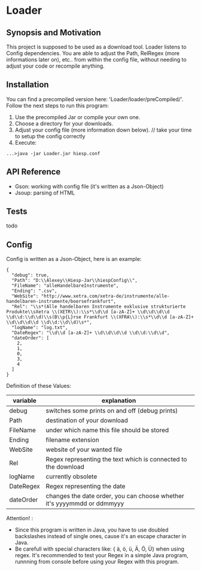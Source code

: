 # Loader
## Synopsis and Motivation

This project is supposed to be used as a download tool. Loader listens to Config dependencies. You are able to adjust the Path, RelRegex (more informations later on), etc.. from within the config file, without needing to adjust your code or recompile anything.

## Installation

You can find a precompiled version here: 'Loader/loader/preCompiled/'. Follow the next steps to run this program:
1. Use the precompiled Jar or compile your own one.
2. Choose a directory for your downloads.
3. Adjust your config file (more information down below). // take your time to setup the config correctly
4. Execute: 
```
...>java -jar Loader.jar hiesp.conf
```

## API Reference

- Gson: working with config file (it's written as  a Json-Object)
- Jsoup: parsing of HTML

## Tests

todo

## Config

Config is written as a Json-Object, here is an example:
```
{
  "debug": true,
  "Path": "D:\\Alexey\\Hiesp-Jar\\hiespConfig\\",
  "FileName": "alleHandelbareInstrumente",
  "Ending": ".csv",
  "WebSite": "http://www.xetra.com/xetra-de/instrumente/alle-handelbaren-instrumente/boersefrankfurt",
  "Rel": "\\s*(Alle handelbaren Instrumente exklusive strukturierte Produkte\\sXetra \\(XETR\\):\\s*\\d\\d [a-zA-Z]+ \\d\\d\\d\\d \\d\\d:\\d\\d)\\s(B\\p{L}rse Frankfurt \\(XFRA\\):\\s*\\d\\d [a-zA-Z]+ \\d\\d\\d\\d \\d\\d:\\d\\d)\s*",
  "logName": "log.txt",
  "DateRegex": "\\d\\d [a-zA-Z]+ \\d\\d\\d\\d \\d\\d:\\d\\d",
  "dateOrder": [
    2,
    1,
    0,
    3,
    4
  ]
}
```  
Definition of these Values:

| variable      | explanation |
| ------------- | --------- |
| debug | switches some prints on and off (debug prints) |
| Path  | destination of your download |
| FileName  | under which name this file should be stored |
| Ending  | filename extension |
| WebSite  | website of your wanted file |
| Rel  | Regex representing the text which is connected to the download |
| logName  | currently obsolete |
| DateRegex  | Regex representing the date |
| dateOrder  | changes the date order, you can choose whether it's yyyymmdd or ddmmyyy |

Attention! : 
- Since this program is written in Java, you have to use doubled backslashes instead of single ones, cause it's an escape character in Java.
- Be carefull with special characters like: { ä, ö, ü, Ä, Ö, Ü} when using regex. It's recommended to test your Regex in a simple Java program, runnning from console before using your Regex with this program.
